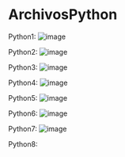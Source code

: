 # ArchivosPython

Python1:
![image](https://github.com/user-attachments/assets/111c074a-d9f5-48b4-bc55-1c848c4bfa49)

Python2:
![image](https://github.com/user-attachments/assets/3f122808-11ef-41ea-b070-65cf81d22958)


Python3:
![image](https://github.com/user-attachments/assets/d6766fd5-78b5-4836-902c-41ad6b9ece93)


Python4:
![image](https://github.com/user-attachments/assets/d19430f0-b6c1-4270-ae96-ee7b66327bd3)


Python5:
![image](https://github.com/user-attachments/assets/05b47d84-44f1-46d7-9980-49c31243e694)


Python6:
![image](https://github.com/user-attachments/assets/e2246ec3-a576-4065-9863-00ab98a7b2d3)


Python7:
![image](https://github.com/user-attachments/assets/4fe0b5ae-11c7-4207-91a8-2042eab80e4e)


Python8:


